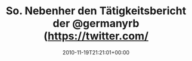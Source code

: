 ---
retweeted: false
source: <a href="http://termtter.org/" rel="nofollow">Termtter</a>
entities:
  hashtags:
  - text: gtd
    indices:
    - '116'
    - '120'
  symbols: []
  user_mentions:
  - name: germanyrb
    screen_name: germanyrb
    indices:
    - '39'
    - '49'
    id_str: '191204139'
    id: '191204139'
  - name: sublab // Leipzig
    screen_name: sublab
    indices:
    - '55'
    - '62'
    id_str: '43881998'
    id: '43881998'
  urls: []
display_text_range:
- '0'
- '120'
favorite_count: '0'
id_str: '5732299438039040'
truncated: false
retweet_count: '0'
id: '5732299438039040'
created_at: Fri Nov 19 21:21:01 +0000 2010
favorited: false
full_text: 'So. Nebenher den Tätigkeitsbericht der [@germanyrb](https://twitter.com/germanyrb)
  fürs [@sublab](https://twitter.com/sublab) getippt. Gleich den [@sunrise2k5](https://twitter.com/sunrise2k5)
  in Fulda aufsammeln. #gtd'
lang: de
tags:
- gtd
- pesos/twitter
date: '2010-11-19T21:21:01+00:00'
src: https://twitter.com/bascht/status/5732299438039040
original_url: https://twitter.com/bascht/status/5732299438039040
type: twitter_tweet
text: 'So. Nebenher den Tätigkeitsbericht der [@germanyrb](https://twitter.com/germanyrb)
  fürs [@sublab](https://twitter.com/sublab) getippt. Gleich den [@sunrise2k5](https://twitter.com/sunrise2k5)
  in Fulda aufsammeln. #gtd'
title: So. Nebenher den Tätigkeitsbericht der @germanyrb (https://twitter.com/

---
